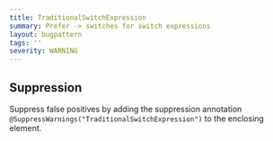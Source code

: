 ```yaml
---
title: TraditionalSwitchExpression
summary: Prefer -> switches for switch expressions
layout: bugpattern
tags: ''
severity: WARNING
---
```


<!--
*** AUTO-GENERATED, DO NOT MODIFY ***
To make changes, edit the @BugPattern annotation or the explanation in docs/bugpattern.
-->



## Suppression
Suppress false positives by adding the suppression annotation `@SuppressWarnings("TraditionalSwitchExpression")` to the enclosing element.
